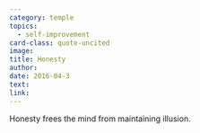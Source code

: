 ```yaml
---
category: temple
topics:
  - self-improvement
card-class: quote-uncited
image:
title: Honesty
author:
date: 2016-04-3
text:  
link:
---
```

Honesty frees the mind from maintaining illusion.
